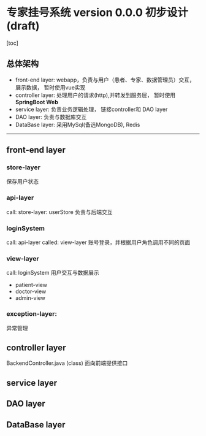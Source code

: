 # 专家挂号系统 version 0.0.0 初步设计(draft)

[toc]
## 总体架构

+ front-end layer: webapp，负责与用户（患者、专家、数据管理员）交互，展示数据， 暂时使用vue实现
+ controller layer: 处理用户的请求(http),并转发到服务层， 暂时使用**SpringBoot Web**
+ service layer: 负责业务逻辑处理， 链接controller和 DAO layer
+ DAO layer: 负责与数据库交互
+ DataBase layer: 采用MySql(备选MongoDB), Redis
****
## front-end layer
### store-layer
  保存用户状态
### api-layer
  call: store-layer: userStore
  负责与后端交互
### loginSystem
  call: api-layer
  called: view-layer
  账号登录，并根据用户角色调用不同的页面
### view-layer
  call: loginSystem
  用户交互与数据展示
+ patient-view
+ doctor-view
+ admin-view

### exception-layer:
  异常管理
## controller layer
BackendController.java (class)
面向前端提供接口
## service layer

## DAO layer

## DataBase layer